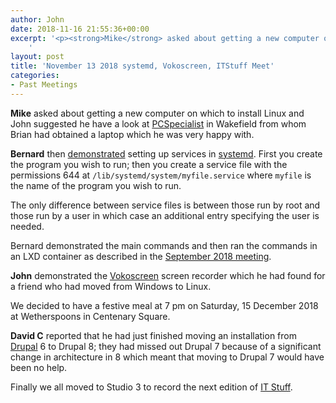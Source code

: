 ```yaml
---
author: John
date: 2018-11-16 21:55:36+00:00
excerpt: '<p><strong>Mike</strong> asked about getting a new computer on which to install Linux and John suggested he have a look at <a href="https://www.pcspecialist.co.uk/" type="text/html" role="link">PCSpecialist</a> in Wakefield from whom Brian had obtained a laptop which he was very happy with.</p>
	'
layout: post
title: 'November 13 2018 systemd, Vokoscreen, ITStuff Meet'
categories:
- Past Meetings
---
```


<p><strong>Mike</strong> asked about getting a new computer on which to install Linux and John suggested he have a look at <a href="https://www.pcspecialist.co.uk/" type="text/html" role="link">PCSpecialist</a> in Wakefield from whom Brian had obtained a laptop which he was very happy with.</p><p><strong>Bernard</strong> then <a href="http://bradlug.co.uk/blog/2018/11/16/files/startup.odp" type="application/vnd.oasis.opendocument.presentation" role="link">demonstrated</a> setting up services in <a href="https://github.com/systemd" type="text/html" role="link">systemd</a>. First you create the program you wish to run; then you create a service file with the permissions 644 at <code>/lib/systemd/system/myfile.service</code> where <code>myfile</code> is the name of the program you wish to run.</p><p>The only difference between service files is between those run by root and those run by a user in which case an additional entry specifying the user is needed.</p><p>Bernard demonstrated the main commands and then ran the commands in an LXD container as described in the <a href="http://bradlug.co.uk/blog/2018/09/23/september-11-2018-jack-oggcamp-lxd-meet" type="text/html" role="link">September 2018 meeting</a>.</p><p><strong>John</strong> demonstrated the <a href="http://linuxecke.volkoh.de/vokoscreen/vokoscreen.html" type="text/html" role="link">Vokoscreen</a> screen recorder which he had found for a friend who had moved from Windows to Linux.</p><p>We decided to have a festive meal at <time datetime="2018-12-15T19:00">7 pm on Saturday, 15 December 2018</time> at Wetherspoons in Centenary Square.</p><p><strong>David C</strong> reported that he had just finished moving an installation from <a href="https://www.drupal.org/" type="text/html" role="link">Drupal</a> 6 to Drupal 8; they had missed out Drupal 7 because of a significant change in architecture in 8 which meant that moving to Drupal 7 would have been no help.</p><p>Finally we all moved to Studio 3 to record the next edition of <a href="http://itstuff.org.uk/" type="text/html" role="link">IT Stuff</a>.</p>
